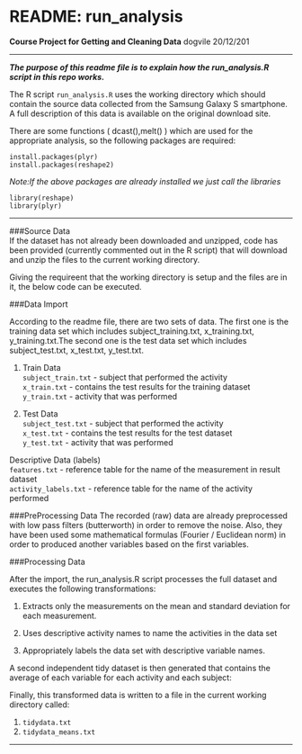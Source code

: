 README: run_analysis
===========
**Course Project for Getting and  Cleaning Data**
dogvile
20/12/201

----

***The purpose of this readme file is to explain how the run_analysis.R script in this repo works.***  

The R script `run_analysis.R`  uses the working directory which should contain the source data collected from the Samsung 
Galaxy S smartphone.  A full description of this data is available on the original download site.  

There are some functions ( dcast(),melt() ) which are used for the appropriate analysis, so the following packages are required: 

```
install.packages(plyr)
install.packages(reshape2)

```

*Note:If the above packages are already installed we just call the libraries*

```
library(reshape)
library(plyr)
```
----

###Source Data  
If the dataset has not already been downloaded and unzipped, code has been provided (currently commented out in the 
R script) that will download and unzip the files to the current working directory.

Giving the requireent that the working directory is setup and the files are in it, the below code
can be executed.

###Data Import

According to the readme file, there are two sets of data. The first one is the training data set which
includes subject_training.txt, x_training.txt, y_training.txt.The second one is the test data set
which includes subject_test.txt, x_test.txt, y_test.txt.

1. Train Data  
  `subject_train.txt` - subject that performed the activity  
  `x_train.txt` - contains the test results for the training dataset   
  `y_train.txt` - activity that was performed
  
2. Test Data   
  `subject_test.txt` -  subject that performed the activity   
  `x_test.txt` - contains the test results for the test dataset  
  `y_test.txt` - activity that was performed   


Descriptive Data (labels)  
  `features.txt` - reference table for the name of the measurement in result dataset   
  `activity_labels.txt` - reference table for the name of the activity performed 
  

  
###PreProcessing Data
The recorded (raw) data are already preprocessed with low pass filters (butterworth) in order to remove the noise. 
Also, they have been used some mathematical formulas (Fourier / Euclidean norm) in order to produced 
another variables based on the first variables.

###Processing Data

After the import, the run_analysis.R script processes the full dataset and executes the following transformations: 

1. Extracts only the measurements on the mean and standard deviation for each measurement. 

2. Uses descriptive activity names to name the activities in the data set
3. Appropriately labels the data set with descriptive variable names. 

A second independent tidy dataset is then generated that contains the average of each variable for each activity 
and each subject:
  
Finally, this transformed data is written to a file in the current working directory called:  

1. `tidydata.txt` 
2. `tidydata_means.txt`

----

